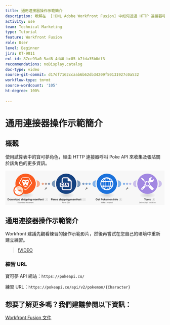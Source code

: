 ```yaml
---
title: 通用連接器操作示範簡介
description: 瞭解在  [!DNL Adobe Workfront Fusion] 中如何透過 HTTP 連接器呼叫 Poke API 來收集和張貼關於寶可夢角色的資訊。
activity: use
team: Technical Marketing
type: Tutorial
feature: Workfront Fusion
role: User
level: Beginner
jira: KT-9011
exl-id: 87cc93a0-5ad8-4d40-bc85-b7fda35b0df3
recommendations: noDisplay,catalog
doc-type: video
source-git-commit: d17df7162ccaab6b62db34209f50131927c0a532
workflow-type: tm+mt
source-wordcount: '105'
ht-degree: 100%

---
```


# 通用連接器操作示範簡介

## 概觀

使用試算表中的寶可夢角色，經由 HTTP 連接器呼叫 Poke API 來收集及張貼關於該角色的更多資訊。

![影像顯示 Fusion 情境](assets/universal-connectors-and-routing-1.png)

## 通用連接器操作示範簡介

Workfront 建議先觀看練習的操作示範影片，然後再嘗試在您自己的環境中重新建立練習。

>[!VIDEO](https://video.tv.adobe.com/v/335270/?quality=12&learn=on&enablevpops)

### 練習 URL

寶可夢 API 網站：`https://pokeapi.co/`

練習 URL：`https://pokeapi.co/api/v2/pokemon/{Character}`


## 想要了解更多嗎？我們建議參閱以下資訊：

[Workfront Fusion 文件](https://experienceleague.adobe.com/docs/workfront/using/adobe-workfront-fusion/workfront-fusion-2.html?lang=zh-Hant)
